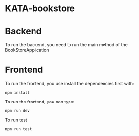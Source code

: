 # KATA-bookstore

# Backend

To run the backend, you need to run the main method of the BookStoreApplication

# Frontend

To run the frontend, you use install the dependencies first with:

```
npm install
```

To run the frontend, you can type:

```
npm run dev
```

To run test

```
npm run test
```